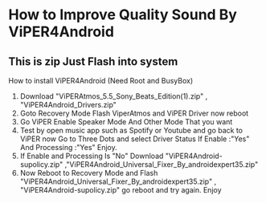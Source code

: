 ﻿# How to Improve Quality Sound By ViPER4Android
This is zip Just Flash into system
---------------------------------------------------------------------------------
How to install ViPER4Android (Need Root and BusyBox)
1. Download "ViPERAtmos_5.5_Sony_Beats_Edition(1).zip" , "ViPER4Android_Drivers.zip" 
2. Goto Recovery Mode Flash ViperAtmos and ViPER Driver now reboot
3. Go ViPER Enable Speaker Mode And Other Mode That you want 
4. Test by open music app such as Spotify or Youtube and go back to ViPER now Go to Three Dots and select Driver Status If Enable :"Yes" And Processing :"Yes" Enjoy.
5. If Enable and Processing Is "No" Download "ViPER4Android-supolicy.zip" ,"ViPER4Android_Universal_Fixer_By_androidexpert35.zip"
6. Now Reboot to Recovery Mode and Flash "ViPER4Android_Universal_Fixer_By_androidexpert35.zip" , "ViPER4Android-supolicy.zip" go reboot and try again.
Enjoy